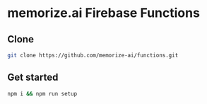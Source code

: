 # memorize.ai Firebase Functions

## Clone

```bash
git clone https://github.com/memorize-ai/functions.git
```

## Get started

```bash
npm i && npm run setup
```
